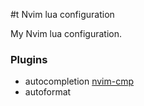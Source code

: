 #t  Nvim lua configuration

My Nvim lua configuration.

### Plugins
- autocompletion [nvim-cmp](https://github.com/hrsh7th/nvim-cmp)
- autoformat 
